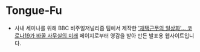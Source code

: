 # Tongue-Fu
- 사내 세미나를 위해 BBC 비주얼저널리즘 팀에서 제작한 ['재택근무의 일상화'... 코로나19가 바꿀 사무실의 미래](https://www.bbc.com/korean/resources/idt-48d3c9a7-4063-4289-9726-611b5ea9d7b5) 페이지로부터 영감을 받아 만든 발표용 웹사이트입니다.
